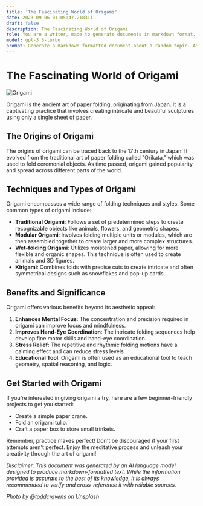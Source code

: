 ```yaml
---
title: 'The Fascinating World of Origami'
date: 2023-09-06 01:05:47.218311
draft: false
description: The Fascinating World of Origami
role: You are a writer, made to generate documents in markdown format. It is very important that all of the documents you generate are in valid markdown format.
model: gpt-3.5-turbo
prompt: Generate a markdown formatted document about a random topic. At the bottom, include a disclaimer explaining that the document was generated by you. The first line of the document should be the title. Make sure that the entire document is in proper markdown format, using a mix of various tags to make the document visually appealing.
---
```


# The Fascinating World of Origami

![Origami](https://images.unsplash.com/photo-1541427819-9e0a16bb7366)

Origami is the ancient art of paper folding, originating from Japan. It is a captivating practice that involves creating intricate and beautiful sculptures using only a single sheet of paper. 

## The Origins of Origami

The origins of origami can be traced back to the 17th century in Japan. It evolved from the traditional art of paper folding called "Orikata," which was used to fold ceremonial objects. As time passed, origami gained popularity and spread across different parts of the world.

## Techniques and Types of Origami

Origami encompasses a wide range of folding techniques and styles. Some common types of origami include:

- **Traditional Origami**: Follows a set of predetermined steps to create recognizable objects like animals, flowers, and geometric shapes.
- **Modular Origami**: Involves folding multiple units or modules, which are then assembled together to create larger and more complex structures.
- **Wet-folding Origami**: Utilizes moistened paper, allowing for more flexible and organic shapes. This technique is often used to create animals and 3D figures.
- **Kirigami**: Combines folds with precise cuts to create intricate and often symmetrical designs such as snowflakes and pop-up cards.

## Benefits and Significance

Origami offers various benefits beyond its aesthetic appeal:

1. **Enhances Mental Focus**: The concentration and precision required in origami can improve focus and mindfulness.
2. **Improves Hand-Eye Coordination**: The intricate folding sequences help develop fine motor skills and hand-eye coordination.
3. **Stress Relief**: The repetitive and rhythmic folding motions have a calming effect and can reduce stress levels.
4. **Educational Tool**: Origami is often used as an educational tool to teach geometry, spatial reasoning, and logic.

## Get Started with Origami

If you're interested in giving origami a try, here are a few beginner-friendly projects to get you started:

- Create a simple paper crane.
- Fold an origami tulip.
- Craft a paper box to store small trinkets.

Remember, practice makes perfect! Don't be discouraged if your first attempts aren't perfect. Enjoy the meditative process and unleash your creativity through the art of origami!

*Disclaimer: This document was generated by an AI language model designed to produce markdown-formatted text. While the information provided is accurate to the best of its knowledge, it is always recommended to verify and cross-reference it with reliable sources.*

*Photo by [@toddcravens](https://unsplash.com/@toddcravens) on Unsplash*